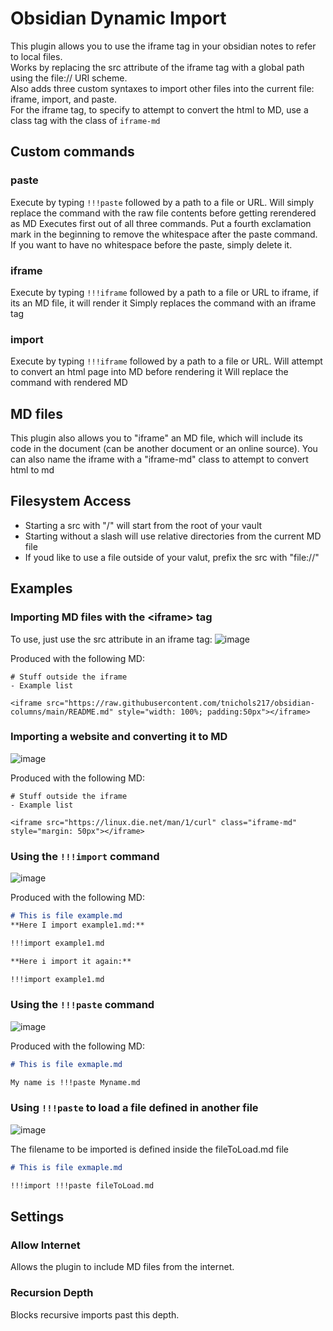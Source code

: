 # Obsidian Dynamic Import
This plugin allows you to use the iframe tag in your obsidian notes to refer to local files.\
Works by replacing the src attribute of the iframe tag with a global path using the file:// URI scheme.\
Also adds three custom syntaxes to import other files into the current file: iframe, import, and paste.\
For the iframe tag, to specify to attempt to convert the html to MD, use a class tag with the class of `iframe-md`

## Custom commands
### paste
Execute by typing `!!!paste` followed by a path to a file or URL.
Will simply replace the command with the raw file contents before getting rerendered as MD
Executes first out of all three commands. Put a fourth exclamation mark in the beginning to remove the whitespace after the paste command. If you want to have no whitespace before the paste, simply delete it.

### iframe
Execute by typing `!!!iframe` followed by a path to a file or URL to iframe, if its an MD file, it will render it
Simply replaces the command with an iframe tag

### import
Execute by typing `!!!iframe` followed by a path to a file or URL. Will attempt to convert an html page into MD before rendering it
Will replace the command with rendered MD

## MD files
This plugin also allows you to "iframe" an MD file, which will include its code in the document (can be another document or an online source). You can also name the iframe with a "iframe-md" class to attempt to convert html to md

## Filesystem Access
- Starting a src with "/" will start from the root of your vault
- Starting without a slash will use relative directories from the current MD file
- If youd like to use a file outside of your valut, prefix the src with "file://"

## Examples
### Importing MD files with the \<iframe> tag
To use, just use the src attribute in an iframe tag:
![image](https://user-images.githubusercontent.com/62992267/166679372-ca3e8dcb-b5ce-47a0-b49a-09d71478f185.png)

Produced with the following MD:
```
# Stuff outside the iframe
- Example list

<iframe src="https://raw.githubusercontent.com/tnichols217/obsidian-columns/main/README.md" style="width: 100%; padding:50px"></iframe>
```

### Importing a website and converting it to MD
![image](https://user-images.githubusercontent.com/62992267/166702025-36436b98-5ef6-432e-a6bd-4b22a3afe247.png)

Produced with the following MD:
```
# Stuff outside the iframe
- Example list

<iframe src="https://linux.die.net/man/1/curl" class="iframe-md" style="margin: 50px"></iframe>
```

### Using the `!!!import` command
![image](https://user-images.githubusercontent.com/62992267/167250059-9ac70547-69b2-4658-850f-139312317d09.png)

Produced with the following MD:
```md
# This is file example.md
**Here I import example1.md:**

!!!import example1.md

**Here i import it again:**

!!!import example1.md
```

### Using the `!!!paste` command
![image](https://user-images.githubusercontent.com/62992267/167250122-08d6bdb2-af5a-44be-a079-ea0dc381a674.png)

Produced with the following MD:
```md
# This is file exmaple.md

My name is !!!paste Myname.md
```

### Using `!!!paste` to load a file defined in another file
![image](https://user-images.githubusercontent.com/62992267/167250215-48cecc36-de1b-4303-b36a-d1eae135bf75.png)

The filename to be imported is defined inside the fileToLoad.md file

```md
# This is file exmaple.md

!!!import !!!paste fileToLoad.md
```

## Settings
### Allow Internet
Allows the plugin to include MD files from the internet.

### Recursion Depth
Blocks recursive imports past this depth. 
